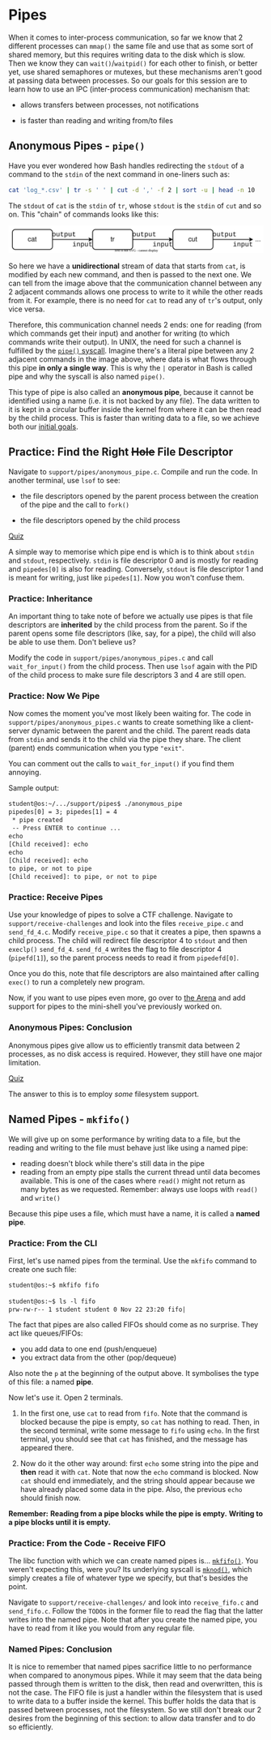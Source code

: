 # Pipes

When it comes to inter-process communication, so far we know that 2 different processes can `mmap()` the same file and use that as some sort of shared memory, but this requires writing data to the disk which is slow.
Then we know they can `wait()`/`waitpid()` for each other to finish, or better yet, use shared semaphores or mutexes, but these mechanisms aren't good at passing data between processes.
So our goals for this session are to learn how to use an IPC (inter-process communication) mechanism that:

- allows transfers between processes, not notifications

- is faster than reading and writing from/to files

## Anonymous Pipes - `pipe()`

Have you ever wondered how Bash handles redirecting the `stdout` of a command to the `stdin` of the next command in one-liners such as:

```bash
cat 'log_*.csv' | tr -s ' ' | cut -d ',' -f 2 | sort -u | head -n 10
```

The `stdout` of `cat` is the `stdin` of `tr`, whose `stdout` is the `stdin` of `cut` and so on.
This "chain" of commands looks like this:

![Piped Commands](../media/piped-commands.svg)

So here we have a **unidirectional** stream of data that starts from `cat`, is modified by each new command, and then is passed to the next one.
We can tell from the image above that the communication channel between any 2 adjacent commands allows one process to write to it while the other reads from it.
For example, there is no need for `cat` to read any of `tr`'s output, only vice versa.

Therefore, this communication channel needs 2 ends:
one for reading (from which commands get their input) and another for writing (to which commands write their output).
In UNIX, the need for such a channel is fulfilled by the [`pipe()` syscall](https://man7.org/linux/man-pages/man2/pipe.2.html).
Imagine there's a literal pipe between any 2 adjacent commands in the image above, where data is what flows through this pipe **in only a single way**.
This is why the `|` operator in Bash is called pipe and why the syscall is also named `pipe()`.

This type of pipe is also called an **anonymous pipe**, because it cannot be identified using a name (i.e. it is not backed by any file).
The data written to it is kept in a circular buffer inside the kernel from where it can be then read by the child process.
This is faster than writing data to a file, so we achieve both our [initial goals](#pipes).

## Practice: Find the Right ~~Hole~~ File Descriptor

Navigate to `support/pipes/anonymous_pipe.c`.
Compile and run the code.
In another terminal, use `lsof` to see:

- the file descriptors opened by the parent process between the creation of the pipe and the call to `fork()`

- the file descriptors opened by the child process

[Quiz](../quiz/pipe-ends.md)

A simple way to memorise which pipe end is which is to think about `stdin` and `stdout`, respectively.
`stdin` is file descriptor 0 and is mostly for reading and `pipedes[0]` is also for reading.
Conversely, `stdout` is file descriptor 1 and is meant for writing, just like `pipedes[1]`.
Now you won't confuse them.

### Practice: Inheritance

An important thing to take note of before we actually use pipes is that file descriptors are **inherited** by the child process from the parent.
So if the parent opens some file descriptors (like, say, for a pipe), the child will also be able to use them.
Don't believe us?

Modify the code in `support/pipes/anonymous_pipes.c` and call `wait_for_input()` from the child process.
Then use `lsof` again with the PID of the child process to make sure file descriptors 3 and 4 are still open.

### Practice: Now We Pipe

Now comes the moment you've most likely been waiting for.
The code in `support/pipes/anonymous_pipes.c` wants to create something like a client-server dynamic between the parent and the child.
The parent reads data from `stdin` and sends it to the child via the pipe they share.
The client (parent) ends communication when you type `"exit"`.

You can comment out the calls to `wait_for_input()` if you find them annoying.

Sample output:

```console
student@os:~/.../support/pipes$ ./anonymous_pipe
pipedes[0] = 3; pipedes[1] = 4
 * pipe created
 -- Press ENTER to continue ...
echo
[Child received]: echo
echo
[Child received]: echo
to pipe, or not to pipe
[Child received]: to pipe, or not to pipe
```

### Practice: Receive Pipes

Use your knowledge of pipes to solve a CTF challenge.
Navigate to `support/receive-challenges` and look into the files `receive_pipe.c` and `send_fd_4.c`.
Modify `receive_pipe.c` so that it creates a pipe, then spawns a child process.
The child will redirect file descriptor 4 to `stdout` and then `execlp()` `send_fd_4`.
`send_fd_4` writes the flag to file descriptor 4 (`pipefd[1]`), so the parent process needs to read it from `pipedefd[0]`.

Once you do this, note that file descriptors are also maintained after calling `exec()` to run a completely new program.

Now, if you want to use pipes even more, go over to [the Arena](./arena.md#mini-shell-with-blackjack-and-pipes) and add support for pipes to the mini-shell you've previously worked on.

### Anonymous Pipes: Conclusion

Anonymous pipes give allow us to efficiently transmit data between 2 processes, as no disk access is required.
However, they still have one major limitation.

[Quiz](../quiz/anonymous-pipes-limitation.md)

The answer to this is to employ _some_ filesystem support.

## Named Pipes - `mkfifo()`

We will give up on some performance by writing data to a file, but the reading and writing to the file must behave just like using a named pipe:

- reading doesn't block while there's still data in the pipe
- reading from an empty pipe stalls the current thread until data becomes available.
This is one of the cases where `read()` might not return as many bytes as we requested.
Remember:
always use loops with `read()` and `write()`

Because this pipe uses a file, which must have a name, it is called a **named pipe**.

### Practice: From the CLI

First, let's use named pipes from the terminal.
Use the `mkfifo` command to create one such file:

```console
student@os:~$ mkfifo fifo

student@os:~$ ls -l fifo
prw-rw-r-- 1 student student 0 Nov 22 23:20 fifo|
```

The fact that pipes are also called FIFOs should come as no surprise.
They act like queues/FIFOs:

- you add data to one end (push/enqueue)
- you extract data from the other (pop/dequeue)

Also note the `p` at the beginning of the output above.
It symbolises the type of this file:
a named **pipe**.

Now let's use it.
Open 2 terminals.

1. In the first one, use `cat` to read from `fifo`.
Note that the command is blocked because the pipe is empty, so `cat` has nothing to read.
Then, in the second terminal, write some message to `fifo` using `echo`.
In the first terminal, you should see that `cat` has finished, and the message has appeared there.

1. Now do it the other way around:
first `echo` some string into the pipe and **then** read it with `cat`.
Note that now the `echo` command is blocked.
Now `cat` should end immediately, and the string should appear because we have already placed some data in the pipe.
Also, the previous `echo` should finish now.

**Remember:**
**Reading from a pipe blocks while the pipe is empty.**
**Writing to a pipe blocks until it is empty.**

### Practice: From the Code - Receive FIFO

The libc function with which we can create named pipes is...
[`mkfifo()`](https://man7.org/linux/man-pages/man3/mkfifo.3.html).
You weren't expecting this, were you?
Its underlying syscall is [`mknod()`](https://man7.org/linux/man-pages/man2/mknodat.2.html), which simply creates a file of whatever type we specify, but that's besides the point.

Navigate to `support/receive-challenges/` and look into `receive_fifo.c` and `send_fifo.c`.
Follow the `TODO`s in the former file to read the flag that the latter writes into the named pipe.
Note that after you create the named pipe, you have to read from it like you would from any regular file.

### Named Pipes: Conclusion

It is nice to remember that named pipes sacrifice little to no performance when compared to anonymous pipes.
While it may seem that the data being passed through them is written to the disk, then read and overwritten, this is not the case.
The FIFO file is just a handler within the filesystem that is used to write data to a buffer inside the kernel.
This buffer holds the data that is passed between processes, not the filesystem.
So we still don't break our 2 desires from the beginning of this section:
to allow data transfer and to do so efficiently.

